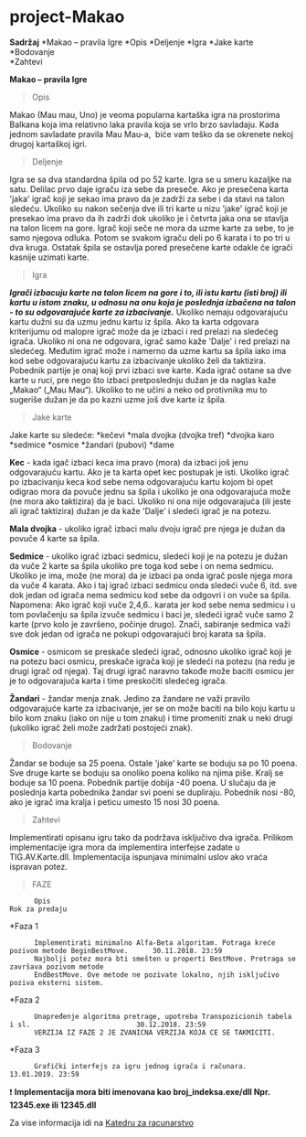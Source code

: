 # project-Makao

**Sadržaj**
  *Makao – pravila Igre	
  *Opis	
  *Deljenje	
  *Igra	
  *Jake karte	
  *Bodovanje	
  *Zahtevi	
  
**Makao – pravila Igre**
> Opis

  Makao (Mau mau, Uno) je veoma popularna kartaška igra na prostorima Balkana koja ima relativno laka pravila koja se vrlo            brzo savladaju. Kada jednom savladate pravila Mau Mau-a,  biće vam teško da se okrenete nekoj drugoj kartaškoj igri.

> Deljenje
 
  Igra se sa dva standardna špila od po 52 karte. Igra se u smeru kazaljke na satu. Delilac prvo daje igraču iza sebe da preseče. Ako je presečena karta 'jaka' igrač koji je sekao ima pravo da je zadrži za sebe i da stavi na talon sledeću. Ukoliko su nakon sečenja dve ili tri karte u nizu 'jake' igrač koji je presekao ima pravo da ih zadrži dok ukoliko je i četvrta jaka ona se stavlja na talon licem na gore. Igrač koji seče ne mora da uzme karte za sebe, to je samo njegova odluka. Potom se svakom igraču deli po 6 karata i to po tri u dva kruga. Ostatak špila se ostavlja pored presečene karte odakle će igrači kasnije uzimati karte.

> Igra

  **_Igrači izbacuju karte na talon licem na gore i to, ili istu kartu (isti broj) ili kartu u istom znaku, u odnosu na onu koja je poslednja izbačena na talon - to su odgovarajuće karte za izbacivanje._** Ukoliko nemaju odgovarajuću kartu dužni su da uzmu jednu kartu iz špila. Ako ta karta odgovara kriterijumu od malopre igrač može da je izbaci i red prelazi na sledećeg igrača. Ukoliko ni ona ne odgovara, igrač samo kaže 'Dalje' i red prelazi na sledećeg. Međutim igrač može i namerno da uzme kartu sa špila iako ima kod sebe odgovarajuću kartu za izbacivanje ukoliko želi da taktizira. Pobednik partije je onaj koji prvi izbaci sve karte. Kada igrač ostane sa dve karte u ruci, pre nego što izbaci pretposlednju dužan je da naglas kaže „Makao“ („Mau Mau“). Ukoliko to ne učini a neko od protivnika mu to sugeriše dužan je da po kazni uzme još dve karte iz špila.

> Jake karte

  Jake karte su sledeće:
  *kečevi
  *mala dvojka (dvojka tref)
  *dvojka karo
  *sedmice
  *osmice
  *žandari (pubovi)
  *dame
  
**Kec** - kada igač izbaci keca ima pravo (mora) da izbaci još jenu odgovarajuću kartu. Ako je ta karta opet kec postupak je isti. Ukoliko igrač po izbacivanju keca kod sebe nema odgovarajuću kartu kojom bi opet odigrao mora da povuče jednu sa špila i ukoliko je ona odgovarajuća može (ne mora ako taktizira) da je baci. Ukoliko ni ona nije odgovarajuća (ili jeste ali igrač taktizira) dužan je da kaže 'Dalje' i sledeći igrač je na potezu.

**Mala dvojka** - ukoliko igrač izbaci malu dvoju igrač pre njega je dužan da povuče 4 karte sa špila.

**Sedmice** - ukoliko igrač izbaci sedmicu, sledeći koji je na potezu je dužan da vuče 2 karte sa špila ukoliko pre toga kod sebe i on nema sedmicu. Ukoliko je ima, može (ne mora) da je izbaci pa onda igrač posle njega mora da vuče 4 karata. Ako i taj igrač izbaci sedmicu onda sledeći vuče 6, itd. sve dok jedan od igrača nema sedmicu kod sebe da odgovri i on vuče sa špila. Napomena: Ako igrač koji vuče 2,4,6.. karata jer kod sebe nema sedmicu i u tom povlačenju sa špila izvuče sedmicu i baci je, sledeći igrač vuče samo 2 karte (prvo kolo je završeno, počinje drugo). Znači, sabiranje sedmica važi sve dok jedan od igrača ne pokupi odgovarajući broj karata sa špila.

**Osmice** - osmicom se preskače sledeći igrač, odnosno ukoliko igrač koji je na potezu baci osmicu, preskače igrača koji je sledeći na potezu (na redu je drugi igrač od njega). Taj drugi igrač naravno takođe može baciti osmicu jer je to odgovarajuća karta i time preskočiti sledećeg igrača.

**Žandari** - žandar menja znak. Jedino za žandare ne važi pravilo odgovarajuće karte za izbacivanje, jer se on može baciti na bilo koju kartu u bilo kom znaku (iako on nije u tom znaku) i time promeniti znak u neki drugi (ukoliko igrač želi može zadržati postojeći znak).

> Bodovanje

  Žandar se boduje sa 25 poena. Ostale 'jake' karte se boduju sa po 10 poena. Sve druge karte se boduju sa onoliko poena koliko na njima piše. Kralj se boduje sa 10 poena. Pobednik partije dobija -40 poena. U slučaju da je poslednja karta pobednika žandar svi poeni se dupliraju. Pobednik nosi -80, ako je igrač ima kralja i peticu umesto 15 nosi 30 poena.

> Zahtevi

  Implementirati opisanu igru tako da podržava isključivo dva igrača. Prilikom implementacije igra mora da implementira interfejse zadate u TIG.AV.Karte.dll. Implementacija ispunjava minimalni uslov ako vraća ispravan potez.
  



  
  > FAZE

          Opis                                                                                           Rok za predaju

*Faza 1 

          Implementirati minimalno Alfa-Beta algoritam. Potraga kreće pozivom metode BeginBestMove.      30.11.2018. 23:59
          Najbolji potez mora bti smešten u properti BestMove. Pretraga se završava pozivom metode 
          EndBestMove. Ove metode ne pozivate lokalno, njih isključivo poziva eksterni sistem.

*Faza 2 

          Unapređenje algoritma pretrage, upotreba Transpozicionih tabela i sl.                          30.12.2018. 23:59
          VERZIJA IZ FAZE 2 JE ZVANICNA VERZIJA KOJA CE SE TAKMICITI.
          
*Faza 3 

          Grafički interfejs za igru jednog igrača i računara.                                           13.01.2019. 23:59
          
          
:exclamation: **Implementacija mora biti imenovana kao broj_indeksa.exe/dll
Npr. 12345.exe ili 12345.dll**

Za vise informacija idi na [Katedru za racunarstvo](https://cs.elfak.ni.ac.rs/nastava/course/view.php?id=110)
